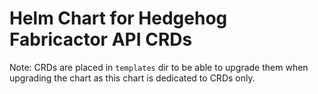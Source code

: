 # Helm Chart for Hedgehog Fabricactor API CRDs

Note: CRDs are placed in `templates` dir to be able to upgrade them when
upgrading the chart as this chart is dedicated to CRDs only.
